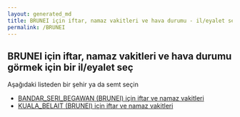 ```yaml
---
layout: generated_md
title: BRUNEI için iftar, namaz vakitleri ve hava durumu - il/eyalet seç
permalink: /BRUNEI
---
```


## BRUNEI için iftar, namaz vakitleri ve hava durumu  görmek için bir il/eyalet seç

Aşağıdaki listeden bir şehir ya da semt seçin

* [BANDAR_SERI_BEGAWAN (BRUNEI) için iftar ve namaz vakitleri](/BRUNEI/BANDAR_SERI_BEGAWAN)
* [KUALA_BELAIT (BRUNEI) için iftar ve namaz vakitleri](/BRUNEI/KUALA_BELAIT)
